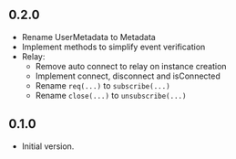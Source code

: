 ## 0.2.0

- Rename UserMetadata to Metadata
- Implement methods to simplify event verification
- Relay:
    - Remove auto connect to relay on instance creation
    - Implement connect, disconnect and isConnected
    - Rename `req(...)` to `subscribe(...)`
    - Rename `close(...)` to `unsubscribe(...)`

## 0.1.0

- Initial version.
